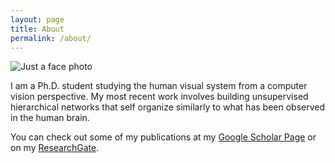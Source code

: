 ```yaml
---
layout: page
title: About
permalink: /about/
---
```


![Just a face photo](/assets/panorama_GC.jpg)

I am a Ph.D. student studying the human visual system from a computer vision perspective. My most recent work involves building unsupervised hierarchical networks that self organize similarly to what has been observed in the human brain. 

You can check out some of my publications at my [Google Scholar Page](https://scholar.google.com/citations?user=TsTJ_N8AAAAJ&hl=en) or on my [ResearchGate](https://www.researchgate.net/profile/Daniel_Lacombe).